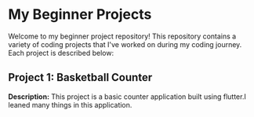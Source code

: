 # My Beginner Projects

Welcome to my beginner project repository! This repository contains a variety of coding projects that I've worked on during my coding journey. Each project is described below:

## Project 1: Basketball Counter

**Description:** This project is a basic counter application built using flutter.I leaned many things in this application.
